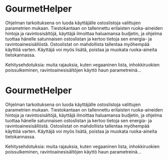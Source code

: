# GourmetHelper

Ohjelman tarkoituksena on luoda käyttäjälle ostoslistoja valittujen parametrien mukaan. Tiestokantaan on tallennettu erilaisten ruoka-aineiden hintoja ja ravintosisältöjä, käyttäjä ilmoittaa haluamansa budjetin, ja ohjelma tuottaa hänelle satunnaisen ostoslistan ja kertoo tietoja sen energia- ja ravintoainesisällöstä. Ostoslistat on mahdollista tallentaa myöhempää käyttöä varten. Käyttäjä voi myös lisätä, poistaa ja muokata ruoka-aineita tietokannassa.

Kehitysehdotuksia: muita rajauksia, kuten vegaaninen lista, inhokkiruokien poissulkeminen, ravintoainesisältöjen käyttö haun parametreinä...
# GourmetHelper

Ohjelman tarkoituksena on luoda käyttäjälle ostoslistoja valittujen parametrien mukaan. Tiestokantaan on tallennettu erilaisten ruoka-aineiden hintoja ja ravintosisältöjä, käyttäjä ilmoittaa haluamansa budjetin, ja ohjelma tuottaa hänelle satunnaisen ostoslistan ja kertoo tietoja sen energia- ja ravintoainesisällöstä. Ostoslistat on mahdollista tallentaa myöhempää käyttöä varten. Käyttäjä voi myös lisätä, poistaa ja muokata ruoka-aineita tietokannassa.

Kehitysehdotuksia: muita rajauksia, kuten vegaaninen lista, inhokkiruokien poissulkeminen, ravintoainesisältöjen käyttö haun parametreinä...
